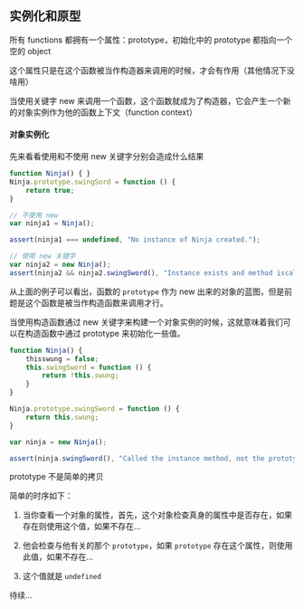 ## 实例化和原型

所有 functions 都拥有一个属性：prototype，初始化中的 prototype 都指向一个空的 object

这个属性只是在这个函数被当作构造器来调用的时候，才会有作用（其他情况下没啥用）

当使用关键字 new 来调用一个函数，这个函数就成为了构造器，它会产生一个新的对象实例作为他的函数上下文（function context）

#### 对象实例化

先来看看使用和不使用 new 关键字分别会造成什么结果

```js
function Ninja() { }
Ninja.prototype.swingSord = function () {
    return true;
}

// 不使用 new
var ninja1 = Ninja();

assert(ninja1 === undefined, "No instance of Ninja created.");

// 使用 new 关键字
var ninja2 = new Ninja();
assert(ninja2 && ninja2.swingSword(), "Instance exists and method iscallable."); 
```

从上面的例子可以看出，函数的 ```prototype``` 作为 new 出来的对象的蓝图，但是前题是这个函数是被当作构造函数来调用才行。

当使用构造函数通过 new 关键字来构建一个对象实例的时候，这就意味着我们可以在构造函数中通过 prototype 来初始化一些值。

```js
function Ninja() {
    thisswung = false;
    this.swingSword = function () {
        return !this.swung;
    }
}

Ninja.prototype.swingSword = function () {
    return this.swung;
}

var ninja = new Ninja();

assert(ninja.swingSword(), "Called the instance method, not the prototypemethod."); 
```

prototype 不是简单的拷贝

简单的时序如下：

1. 当你查看一个对象的属性，首先，这个对象检查真身的属性中是否存在，如果存在则使用这个值，如果不存在…

2. 他会检查与他有关的那个 ```prototype```，如果 ```prototype``` 存在这个属性，则使用此值，如果不存在…

3. 这个值就是 ```undefined```

待续...












































